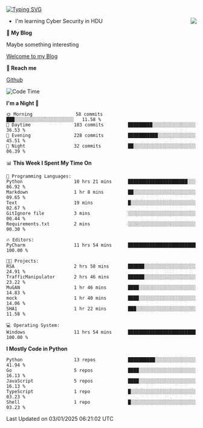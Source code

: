 [![Typing SVG](https://readme-typing-svg.herokuapp.com?font=Fira+Code&pause=1000&random=false&width=450&height=60&lines=Hello+%F0%9F%91%8B%F0%9F%8F%BB;I'm+JBNRZ)](https://git.io/typing-svg)

<a href="#">
  <img align="right" src="https://github-readme-stats.vercel.app/api?username=JBNRZ&show_icons=true&bg_color=15,f2f7fd,E0EAFC" />
</a>

- I'm learning Cyber Security in HDU

 **🌱 My Blog**

Maybe something interesting

[Welcome to my Blog](https://jbnrz.com.cn/)

 **💬 Reach me** 

[Github](https://github.com/JBNRZ)


<!--START_SECTION:waka-->
![Code Time](http://img.shields.io/badge/Code%20Time-809%20hrs%2045%20mins-blue)

**I'm a Night 🦉** 

```text
🌞 Morning                58 commits          ███░░░░░░░░░░░░░░░░░░░░░░   11.58 % 
🌆 Daytime                183 commits         █████████░░░░░░░░░░░░░░░░   36.53 % 
🌃 Evening                228 commits         ███████████░░░░░░░░░░░░░░   45.51 % 
🌙 Night                  32 commits          ██░░░░░░░░░░░░░░░░░░░░░░░   06.39 % 
```


📊 **This Week I Spent My Time On** 

```text
💬 Programming Languages: 
Python                   10 hrs 21 mins      ██████████████████████░░░   86.92 % 
Markdown                 1 hr 8 mins         ██░░░░░░░░░░░░░░░░░░░░░░░   09.65 % 
Text                     19 mins             █░░░░░░░░░░░░░░░░░░░░░░░░   02.67 % 
GitIgnore file           3 mins              ░░░░░░░░░░░░░░░░░░░░░░░░░   00.44 % 
Requirements.txt         2 mins              ░░░░░░░░░░░░░░░░░░░░░░░░░   00.30 % 

🔥 Editors: 
PyCharm                  11 hrs 54 mins      █████████████████████████   100.00 % 

🐱‍💻 Projects: 
RSA                      2 hrs 58 mins       ██████░░░░░░░░░░░░░░░░░░░   24.91 % 
TrafficManipulator       2 hrs 46 mins       ██████░░░░░░░░░░░░░░░░░░░   23.22 % 
MuGAN                    1 hr 46 mins        ████░░░░░░░░░░░░░░░░░░░░░   14.83 % 
mock                     1 hr 40 mins        ████░░░░░░░░░░░░░░░░░░░░░   14.06 % 
SHA1                     1 hr 22 mins        ███░░░░░░░░░░░░░░░░░░░░░░   11.58 % 

💻 Operating System: 
Windows                  11 hrs 54 mins      █████████████████████████   100.00 % 
```

**I Mostly Code in Python** 

```text
Python                   13 repos            ██████████░░░░░░░░░░░░░░░   41.94 % 
Go                       5 repos             ████░░░░░░░░░░░░░░░░░░░░░   16.13 % 
JavaScript               5 repos             ████░░░░░░░░░░░░░░░░░░░░░   16.13 % 
TypeScript               1 repo              █░░░░░░░░░░░░░░░░░░░░░░░░   03.23 % 
Shell                    1 repo              █░░░░░░░░░░░░░░░░░░░░░░░░   03.23 % 
```




 Last Updated on 03/01/2025 06:21:02 UTC
<!--END_SECTION:waka-->
